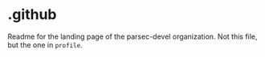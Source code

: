 # .github

Readme for the landing page of the parsec-devel organization. Not this file, but the one in `profile`.
